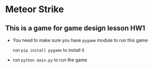 # Meteor Strike
## This is a game for game design lesson HW1

* You need to make sure you have `pygame` module to run this game

    run `pip install pygame` to install it
* run `python main.py` to run the game